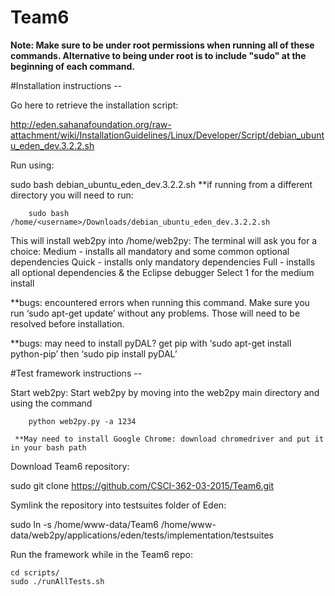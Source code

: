 # Team6

**Note: Make sure to be under root permissions when running all of these commands. Alternative to being under root is to include "sudo" at the beginning of each command.**

#Installation instructions --

Go here to retrieve the installation script:

http://eden.sahanafoundation.org/raw-attachment/wiki/InstallationGuidelines/Linux/Developer/Script/debian_ubuntu_eden_dev.3.2.2.sh

Run using:

sudo bash debian_ubuntu_eden_dev.3.2.2.sh
    **if running from a different directory you will need to run: 

        sudo bash /home/<username>/Downloads/debian_ubuntu_eden_dev.3.2.2.sh

        

This will install web2py into /home/web2py:
The terminal will ask you for a choice:
Medium - installs all mandatory and some common optional dependencies
Quick - installs only mandatory dependencies
Full - installs all optional dependencies & the Eclipse debugger
Select 1 for the medium install

**bugs: encountered errors when running this command. Make sure you run ‘sudo apt-get update’ without any problems. Those will need to be resolved before installation.

**bugs: may need to install pyDAL? get pip with ‘sudo apt-get install python-pip’ then ‘sudo pip install pyDAL’


#Test framework instructions --


Start web2py:
    Start web2py by moving into the web2py main directory and using the command
        
        python web2py.py -a 1234
   
     **May need to install Google Chrome: download chromedriver and put it in your bash path

    
Download Team6 repository:

sudo git clone https://github.com/CSCI-362-03-2015/Team6.git    

Symlink the repository into testsuites folder of Eden:

sudo ln -s /home/www-data/Team6 /home/www-data/web2py/applications/eden/tests/implementation/testsuites

Run the framework while in the Team6 repo:
    
    cd scripts/
    sudo ./runAllTests.sh

